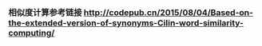 ### 相似度计算参考链接 http://codepub.cn/2015/08/04/Based-on-the-extended-version-of-synonyms-Cilin-word-similarity-computing/
